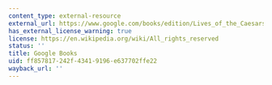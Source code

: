 ```yaml
---
content_type: external-resource
external_url: https://www.google.com/books/edition/Lives_of_the_Caesars/8CE3a6mzpAMC?hl=en&gbpv=1
has_external_license_warning: true
license: https://en.wikipedia.org/wiki/All_rights_reserved
status: ''
title: Google Books
uid: ff857817-242f-4341-9196-e637702ffe22
wayback_url: ''
---
```

